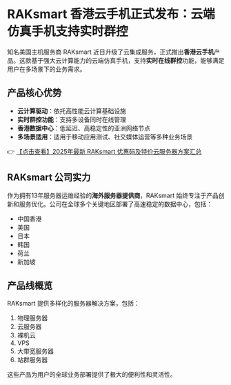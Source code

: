 # RAKsmart 香港云手机正式发布：云端仿真手机支持实时群控

知名美国主机服务商 RAKsmart 近日升级了云集成服务，正式推出**香港云手机**产品。这款基于强大云计算能力的云端仿真手机，支持**实时在线群控**功能，能够满足用户在多场景下的业务需求。

## 产品核心优势

- **云计算驱动**：依托高性能云计算基础设施
- **实时群控功能**：支持多设备同时在线管理
- **香港数据中心**：低延迟、高稳定性的亚洲网络节点
- **多场景适用**：适用于移动应用测试、社交媒体运营等多种业务场景

👉 [【点击查看】2025年最新 RAKsmart 优惠码及特价云服务器方案汇总](https://bit.ly/raksmart)

## RAKsmart 公司实力

作为拥有13年服务器运维经验的**海外服务器提供商**，RAKsmart 始终专注于产品创新和服务优化。公司在全球多个关键地区部署了高速稳定的数据中心，包括：

- 中国香港
- 美国
- 日本
- 韩国
- 荷兰
- 新加坡

## 产品线概览

RAKsmart 提供多样化的服务器解决方案，包括：

1. 物理服务器
2. 云服务器
3. 裸机云
4. VPS
5. 大带宽服务器
6. 站群服务器

这些产品为用户的全球业务部署提供了极大的便利性和灵活性。